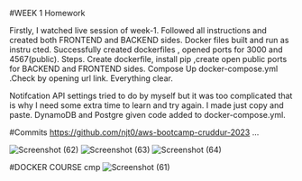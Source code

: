 
#WEEK 1 Homework

Firstly, I watched live session of week-1. Followed all instructions and created both FRONTEND and BACKEND sides. Docker files built and run as instru
cted. Successfully created dockerfiles , opened ports for 3000 and 4567(public).
Steps. Create dockerfile, install pip ,create open public ports for BACKEND and FRONTEND sides. Compose Up docker-compose.yml .Check by opening url link.
Everything clear.

Notifcation API settings tried to do by myself but it was too complicated that is why I need some extra time to learn and try again. I made just copy and paste.
DynamoDB and Postgre given code added to docker-compose.yml.

#Commits 
https://github.com/njt0/aws-bootcamp-cruddur-2023
...

![Screenshot (62)](https://user-images.githubusercontent.com/76596011/221205206-d7f304ad-71fe-455b-a03d-84b4e1fc158a.png)
![Screenshot (63)](https://user-images.githubusercontent.com/76596011/221205290-b306fab3-0a8f-4ca7-8b36-50bc8a57509e.png)
![Screenshot (64)](https://user-images.githubusercontent.com/76596011/221205616-b5331210-cb63-4f4f-a8c8-d9b71329824c.png)

#DOCKER COURSE cmp
![Screenshot (61)](https://user-images.githubusercontent.com/76596011/221209960-1bdf96e4-3a58-48f9-94bd-d8d4ae29115b.png)
